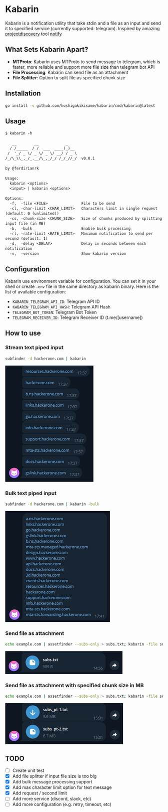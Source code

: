 # Kabarin

Kabarin is a notification utility that take stdin and a file as an input and send it to specified service (currently supported: telegram). Inspired by amazing [projectdiscovery](https://github.com/projectdiscovery) tool [notify](https://github.com/projectdiscovery/notify)

## What Sets Kabarin Apart?
- **MTProto**: Kabarin uses MTProto to send message to telegram, which is faster, more reliable and support more file size than telegram bot API
- **File Processing**: Kabarin can send file as an attachment
- **File Splitter**: Option to split file as specified chunk size

## Installation
```bash
go install -v github.com/hoshigakikisame/kabarin/cmd/kabarin@latest
```

## Usage
```text
$ kabarin -h

   __        __            _
  / /_____  / /  ___  ____(_)__
 /  '_/ _ \/ _ \/ _ \/ __/ / _ \
/_/\_\\_,_/_.__/\_,_/_/ /_/_//_/  v0.0.1

by @ferdirianrk

Usage:
  kabarin <options>
  <input> | kabarin <options>

Options:
  -f,  -file <FILE>               File to be send
  -cl, -char-limit <CHAR_LIMIT>   Characters limit in single request (default: 0 (unlimited))
  -cs, -chunk-size <CHUNK_SIZE>   Size of chunks produced by splitting input file (in MB)
  -b,  -bulk                      Enable bulk processing
  -rl, -rate-limit <RATE_LIMIT>   Maximum notification to send per second (default: 1)
  -d,  -delay <DELAY>             Delay in seconds between each notification
  -v,  -version                   Show kabarin version
```

## Configuration
Kabarin use environment variable for configuration. You can set it in your shell or create `.env` file in the same directory as kabarin binary. Here is the list of available configuration:
- `KABARIN_TELEGRAM_API_ID`: Telegram API ID
- `KABARIN_TELEGRAM_API_HASH`: Telegram API Hash
- `TELEGRAM_BOT_TOKEN`: Telegram Bot Token
- `TELEGRAM_RECEIVER_ID`: Telegram Receiver ID (t.me/[username])

## How to use
### Stream text piped input
```bash
subfinder -d hackerone.com | kabarin
```
![alt text](assets/stream_text.png)

### Bulk text piped input
```bash
subfinder -d hackerone.com | kabarin -bulk
```
![alt text](assets/bulk_text.png)

### Send file as attachment
```bash
echo example.com | assetfinder --subs-only > subs.txt; kabarin -file subs.txt
```
![alt text](assets/file.png)

### Send file as attachment with specified chunk size in MB
```bash
echo example.com | assetfinder --subs-only > subs.txt; kabarin -file subs.txt -cs 10
```
![alt text](assets/chunk_file.png)

## TODO
- [ ] Create unit test
- [x] Add file splitter if input file size is too big
- [x] Add bulk message processing support
- [x] Add max character limit option for text message
- [x] Add request / second limit
- [ ] Add more service (discord, slack, etc)
- [ ] Add more configuration (e.g. retry, timeout, etc)
